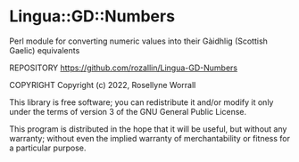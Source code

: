 # Lingua::GD::Numbers
Perl module for converting numeric values into their Gàidhlig (Scottish Gaelic) equivalents

REPOSITORY
https://github.com/rozallin/Lingua-GD-Numbers

COPYRIGHT
Copyright (c) 2022, Rosellyne Worrall

This library is free software; you can redistribute it and/or modify it only under the terms of version 3 of the GNU General Public License.

This program is distributed in the hope that it will be useful, but without any warranty; without even the implied warranty of merchantability or fitness for a particular purpose.
